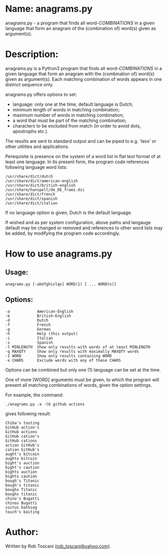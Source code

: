 # Name: anagrams.py
anagrams.py - a program that finds all word-*COMBINATIONS* in a given language that form an anagram of the (combination of) word(s) given as argument(s).

# Description:
anagrams.py is a Python3 program that finds all word-*COMBINATIONS* in a 
given language that form an anagram with the (combination of) word(s) given as argument(s).
Each matching combination of words appears in one distinct sequence only.

anagrams.py offers options to set:
- language: only one at the time, default language is Dutch;
- minimum length of words in matching combination;
- maximum number of words in matching combination;
- a word that must be part of the matching combination;
- characters to be excluded from match (in order to avoid dots, apostrophs etc.).

The results are sent to standard output and can be piped to e.g. 'less' or other utilities and applications.

Perequisite is presence on the system of a word list in flat text format of at least one language.
In its present form, the program code references following language word lists: 

	/usr/share/dict/dutch
	/usr/share/dict/american-english
	/usr/share/dict/british-english
	/usr/share/hunspell/de_DE_frami.dic
	/usr/share/dict/french
	/usr/share/dict/spanish
	/usr/share/dict/italian

If no language option is given, Dutch is the default language.

If wished and as per system configuration, above paths and langauge default may be changed or removed and references to other word lists may be added, by modifying the program code accordingly.

# How to use anagrams.py

## Usage:

	anagrams.py [-abdfghislqx] WORD(1) [ ... WORD(n)]

## Options:
	-a            American-English
	-b            British-English
	-d            Dutch
	-f            French
	-g            German
	-h            Help (this output)
	-i            Italian
	-s            Spanish
	-l MINLENGTH  Show only results with words of at least MINLENGTH
	-q MAXQTY     Show only results with maximally MAXQTY words 
	-I WORD       Show only results containing WORD
	-x CHARS      Exclude words with any of these CHARS 

Options can be combined but only one (1) language can be set at the time.

One of more [WORD] arguments must be given, to which the program will present all matching combinations of words, given the option settings.

For example, the command:

	./anagrams.py -a -l6 github actions

gives following result:

	Chiba's touting 
	GitHub action's 
	GitHub actions 
	GitHub cation's 
	GitHub cations 
	action GitHub's 
	cation GitHub's 
	aught's bitcoin 
	aughts bitcoin 
	bight's auction 
	bight's caution 
	bights auction 
	bights caution 
	bough's Titanic 
	bough's titanic 
	boughs Titanic 
	boughs titanic 
	chino's Bugatti 
	chinos Bugatti 
	coitus bathing 
	touch's baiting 

# Author:
Written by Rob Toscani (rob_toscani@yahoo.com).
